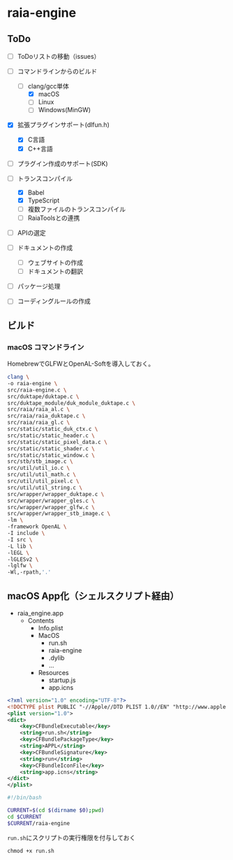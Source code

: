 # raia-engine

## ToDo

- [ ] ToDoリストの移動（issues）
- [ ] コマンドラインからのビルド
  - [ ] clang/gcc単体
    - [x] macOS
    - [ ] Linux
    - [ ] Windows(MinGW)
- [x] 拡張プラグインサポート(dlfun.h)
  - [x] C言語
  - [x] C++言語
- [ ] プラグイン作成のサポート(SDK)
- [ ] トランスコンパイル
  - [x] Babel
  - [x] TypeScript
  - [ ] 複数ファイルのトランスコンパイル
  - [ ] RaiaToolsとの連携
- [ ] APIの選定
- [ ] ドキュメントの作成
  - [ ] ウェブサイトの作成
  - [ ] ドキュメントの翻訳
- [ ] パッケージ処理
- [ ] コーディングルールの作成


## ビルド

### macOS コマンドライン

HomebrewでGLFWとOpenAL-Softを導入しておく。

```sh
clang \
-o raia-engine \
src/raia-engine.c \
src/duktape/duktape.c \
src/duktape_module/duk_module_duktape.c \
src/raia/raia_al.c \
src/raia/raia_duktape.c \
src/raia/raia_gl.c \
src/static/static_duk_ctx.c \
src/static/static_header.c \
src/static/static_pixel_data.c \
src/static/static_shader.c \
src/static/static_window.c \
src/stb/stb_image.c \
src/util/util_io.c \
src/util/util_math.c \
src/util/util_pixel.c \
src/util/util_string.c \
src/wrapper/wrapper_duktape.c \
src/wrapper/wrapper_gles.c \
src/wrapper/wrapper_glfw.c \
src/wrapper/wrapper_stb_image.c \
-lm \
-framework OpenAL \
-I include \
-I src \
-L lib \
-lEGL \
-lGLESv2 \
-lglfw \
-Wl,-rpath,'.'
```

## macOS App化（シェルスクリプト経由）

- raia_engine.app
  - Contents
    - Info.plist
    - MacOS
      - run.sh
      - raia-engine
      - .dylib
      - ...
    - Resources
      - startup.js
      - app.icns

```xml
<?xml version="1.0" encoding="UTF-8"?>
<!DOCTYPE plist PUBLIC "-//Apple//DTD PLIST 1.0//EN" "http://www.apple.com/DTDs/PropertyList-1.0.dtd">
<plist version="1.0">
<dict>
    <key>CFBundleExecutable</key>
    <string>run.sh</string>
    <key>CFBundlePackageType</key>
    <string>APPL</string>
    <key>CFBundleSignature</key>
    <string>run</string>
    <key>CFBundleIconFile</key>
    <string>app.icns</string>
</dict>
</plist>
```

```sh
#!/bin/bash

CURRENT=$(cd $(dirname $0);pwd)
cd $CURRENT
$CURRENT/raia-engine
```

`run.sh`にスクリプトの実行権限を付与しておく

```
chmod +x run.sh
```